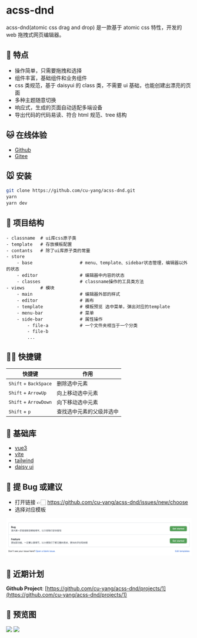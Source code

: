 # acss-dnd

acss-dnd(atomic css drag and drop) 是一款基于 atomic css 特性，开发的 web 拖拽式网页编辑器。

## 🐶 特点

- 操作简单，只需要拖拽和选择
- 组件丰富，基础组件和业务组件
- css 类规范，基于 daisyui 的 class 类，不需要 ui 基础，也能创建出漂亮的页面
- 多种主题随意切换
- 响应式，生成的页面自动适配多端设备
- 导出代码的代码易读、符合 html 规范、tree 结构

## 🐱 在线体验

- [Github](https://cuyang.me/acss-dnd/)
- [Gitee](https://meetqy.gitee.io/acss-dnd)

## 🐭 安装

```sh
git clone https://github.com/cu-yang/acss-dnd.git
yarn
yarn dev
```

## 🐹 项目结构

```
- classname  # ui库css原子类
- template   # 存放模板配置
- contants   # 除了ui库原子类的常量
- store
    - base                  # menu、template、sidebar状态管理，编辑器以外的状态
    - editor                # 编辑器中内容的状态
    - classes               # classname操作的工具类方法
- views      # 模块
    - main                  # 编辑器外部的样式
    - editor                # 画布
    - template              # 模板预览 选中菜单，弹出对应的template
    - menu-bar              # 菜单
    - side-bar              # 属性操作
        - file-a            # 一个文件夹相当于一个分类
        - file-b
        ...
```

## 🐻‍❄️ 快捷键

| 快捷键                | 作用                     |
| --------------------- | ------------------------ |
| `Shift` + `BackSpace` | 删除选中元素             |
| `Shift` + `ArrowUp`   | 向上移动选中元素         |
| `Shift` + `ArrowDown` | 向下移动选中元素         |
| `Shift` + `p`         | 查找选中元素的父级并选中 |

## 🐰 基础库

- [vue3](https://vuejs.org/)
- [vite](https://vitejs.dev/)
- [tailwind](https://tailwindcss.com/)
- [daisy ui](https://daisyui.com/)

## 🐼 提 Bug 或建议

- 打开链接 👉🏻 https://github.com/cu-yang/acss-dnd/issues/new/choose
- 选择对应模板

![](./docs/issues.png)

## 🦊 近期计划

**Github Project**: [https://github.com/cu-yang/acss-dnd/projects/1](https://github.com/cu-yang/acss-dnd/projects/1)

## 🐻 预览图

<img src='docs/editor.png' />
<img src='docs/side-bar.png'/>
